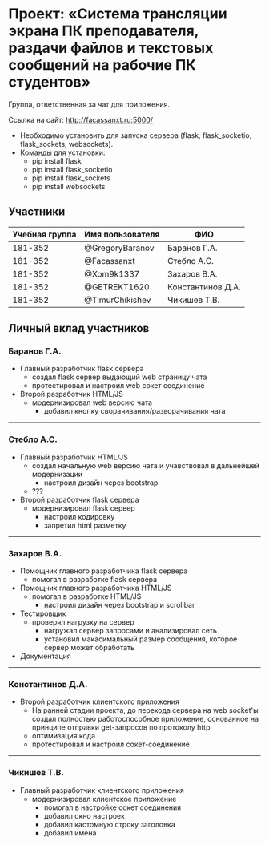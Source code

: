 ﻿# Проект: «Система трансляции экрана ПК преподавателя, раздачи файлов и текстовых сообщений на рабочие ПК студентов»

Группа, ответственная за чат для приложения.

Ссылка на сайт: http://facassanxt.ru:5000/

+ Необходимо установить для запуска сервера (flask, flask_socketio, flask_sockets, websockets).
+ Команды для установки:
  + pip install flask
  + pip install flask_socketio
  + pip install flask_sockets
  + pip install websockets


## Участники

| Учебная группа | Имя пользователя | ФИО                      |
|----------------|------------------|--------------------------|
| 181-352       | @GregoryBaranov       | Баранов  Г.А.              |
| 181-352        | @Facassanxt     | Стебло А.С.              |
| 181-352        | @Xom9k1337       | Захаров В.А. |
| 181-352        | @GETREKT1620     | Константинов Д.А.              |
| 181-352        | @TimurChikishev       | Чикишев Т.В. |

## Личный вклад участников

### Баранов  Г.А.

+ Главный разработчик flask сервера
  + создал flask сервер выдающий web страницу чата 
  + протестировал и настроил web сокет соединениe
+ Второй разработчик HTML/JS
  + модернизировал web версию чата
    + добавил кнопку сворачивания/разворачивания чата
----
### Стебло А.С.  

+ Главный разработчик HTML/JS
  + создал начальную web версию чата и учавствовал в дальнейшей модернизации
    + настроил дизайн через bootstrap
  + ???
+ Второй разработчик flask сервера
  + модернизировал flask сервер
    + настроил кодировку
    + запретил html разметку
----
### Захаров В.А.

+ Помощник главного разработчика flask сервера
  + помогал в разработке flask сервера
+ Помощник главного разработчика HTML/JS 
  + помогал в разработке HTML/JS
    + настроил дизайн через bootstrap и scrollbar
+ Тестировщик
  + проверял нагрузку на сервер
    + нагружал сервер запросами и анализировал сеть
    + установил макасимальный размер сообщения, которое сервер может обработать
+ Документация
----
### Константинов Д.А. 

+ Второй разработчик клиентского приложения
  + На ранней стадии проекта, до перехода сервера на web socket'ы создал полностью 
  работоспособное приложение, основанное на принципе отправки get-запросов по протоколу http
  + оптимизация кода
  + протестировал и настроил сокет-соединениe
----
### Чикишев Т.В.
+ Главный разработчик клиентского приложения
  + модернизировал клиентское приложение
    + помогал в настройке сокет соединения
    + добавил окно настроек
    + добавил кастомную строку заголовка
    + добавил имена 
